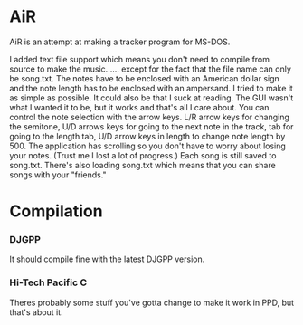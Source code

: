 # AiR
AiR is an attempt at making a tracker program for MS-DOS.

I added text file support which means you don't need to compile from source to make the music...... except for the fact that the file name can only be song.txt.
The notes have to be enclosed with an American dollar sign and the note length has to be enclosed with an ampersand. I tried to make it as simple as possible.
It could also be that I suck at reading.
The GUI wasn't what I wanted it to be, but it works and that's all I care about.
You can control the note selection with the arrow keys. L/R arrow keys for changing the semitone, U/D arrows keys for going to the next note in the track, tab for going to the length tab, U/D arrow keys in length to change note length by 500.
The application has scrolling so you don't have to worry about losing your notes. (Trust me I lost a lot of progress.)
Each song is still saved to song.txt.
There's also loading song.txt which means that you can share songs with your "friends."

# Compilation
### DJGPP
It should compile fine with the latest DJGPP version.
### Hi-Tech Pacific C
Theres probably some stuff you've gotta change to make it work in PPD, but that's about it.
